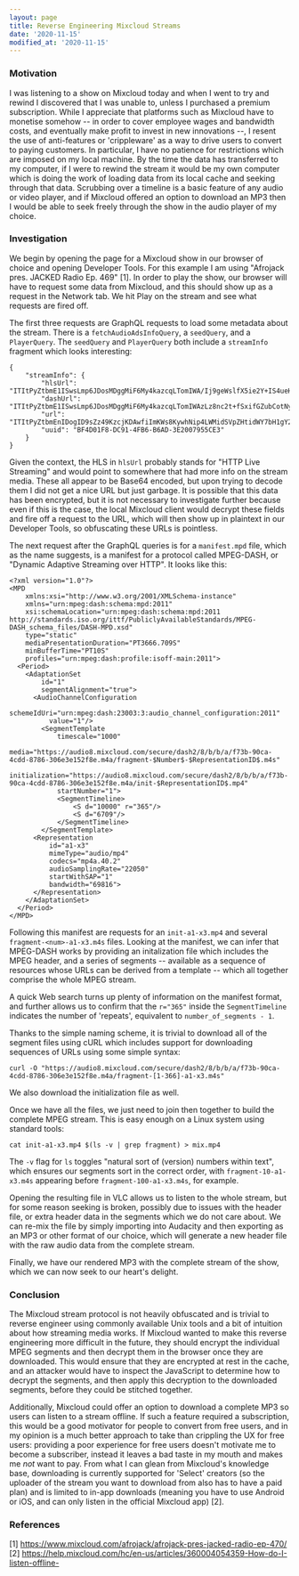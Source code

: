 ```yaml
---
layout: page
title: Reverse Engineering Mixcloud Streams
date: '2020-11-15'
modified_at: '2020-11-15'
---
```


### Motivation

I was listening to a show on Mixcloud today and when I went to try and rewind I discovered that I was unable to, unless I purchased a premium subscription. While I appreciate that platforms such as Mixcloud have to monetise somehow -- in order to cover employee wages and bandwidth costs, and eventually make profit to invest in new innovations --, I resent the use of anti-features or 'crippleware' as a way to drive users to convert to paying customers. In particular, I have no patience for restrictions which are imposed on my local machine. By the time the data has transferred to my computer, if I were to rewind the stream it would be my own computer which is doing the work of loading data from its local cache and seeking through that data. Scrubbing over a timeline is a basic feature of any audio or video player, and if Mixcloud offered an option to download an MP3 then I would be able to seek freely through the show in the audio player of my choice.

### Investigation

We begin by opening the page for a Mixcloud show in our browser of choice and opening Developer Tools. For this example I am using "Afrojack pres. JACKED Radio Ep. 469" [1]. In order to play the show, our browser will have to request some data from Mixcloud, and this should show up as a request in the Network tab. We hit Play on the stream and see what requests are fired off.

The first three requests are GraphQL requests to load some metadata about the stream. There is a `fetchAudioAdsInfoQuery`, a `seedQuery`, and a `PlayerQuery`. The `seedQuery` and `PlayerQuery` both include a `streamInfo` fragment which looks interesting:

```
{
	"streamInfo": {
		"hlsUrl": "ITItPyZtbmE1ISwsLmp6JDosMDggMiF6My4kazcqLTomIWA/Ij9geWslfX5ie2Y+IS4ueHJ7Iz9iYWFyfXk1fHQlf2dwZ2YybX9zdDA0I2cpcC5hJjogKi9gIXw0fA==",
		"dashUrl": "ITItPyZtbmE1ISwsLmp6JDosMDggMiF6My4kazcqLTomIWAzLz8nc2t+fSxifGZubCotNyVkcGsqM3p1eGdnZSR1YzBkYG1nZi5+dWBhJS0maiJ6LnspLjknKioyMGg/Pyk=",
		"url": "ITItPyZtbmEnIDogID9sZz49KzcjKDAwfiImKWs8KywhNip4LWMidSVpZHtidWY7bH1gY2svJDsueGFzKzJ5fHNyYXkoZ2U3eXx+cWYxeHlwdSsqLXopezZxPyYmeRYBFnl9cRwMGCYQcXA0amIPNBYaDRU=",
		"uuid": "BF4D01F8-DC91-4FB6-B6AD-3E2007955CE3"
	}
}
```

Given the context, the HLS in `hlsUrl` probably stands for "HTTP Live Streaming" and would point to somewhere that had more info on the stream media. These all appear to be Base64 encoded, but upon trying to decode them I did not get a nice URL but just garbage. It is possible that this data has been encrypted, but it is not necessary to investigate further because even if this is the case, the local Mixcloud client would decrypt these fields and fire off a request to the URL, which will then show up in plaintext in our Developer Tools, so obfuscating these URLs is pointless.

The next request after the GraphQL queries is for a `manifest.mpd` file, which as the name suggests, is a manifest for a protocol called MPEG-DASH, or "Dynamic Adaptive Streaming over HTTP". It looks like this:

```
<?xml version="1.0"?>
<MPD
    xmlns:xsi="http://www.w3.org/2001/XMLSchema-instance"
    xmlns="urn:mpeg:dash:schema:mpd:2011"
    xsi:schemaLocation="urn:mpeg:dash:schema:mpd:2011 http://standards.iso.org/ittf/PubliclyAvailableStandards/MPEG-DASH_schema_files/DASH-MPD.xsd"
    type="static"
    mediaPresentationDuration="PT3666.709S"
    minBufferTime="PT10S"
    profiles="urn:mpeg:dash:profile:isoff-main:2011">
  <Period>
    <AdaptationSet
        id="1"
        segmentAlignment="true">
      <AudioChannelConfiguration
          schemeIdUri="urn:mpeg:dash:23003:3:audio_channel_configuration:2011"
          value="1"/>
        <SegmentTemplate
            timescale="1000"
            media="https://audio8.mixcloud.com/secure/dash2/8/b/b/a/f73b-90ca-4cdd-8786-306e3e152f8e.m4a/fragment-$Number$-$RepresentationID$.m4s"
            initialization="https://audio8.mixcloud.com/secure/dash2/8/b/b/a/f73b-90ca-4cdd-8786-306e3e152f8e.m4a/init-$RepresentationID$.mp4"
            startNumber="1">
            <SegmentTimeline>
                <S d="10000" r="365"/>
                <S d="6709"/>
            </SegmentTimeline>
        </SegmentTemplate>
      <Representation
          id="a1-x3"
          mimeType="audio/mp4"
          codecs="mp4a.40.2"
          audioSamplingRate="22050"
          startWithSAP="1"
          bandwidth="69816">
      </Representation>
    </AdaptationSet>
  </Period>
</MPD>
```

Following this manifest are requests for an `init-a1-x3.mp4` and several `fragment-<num>-a1-x3.m4s` files. Looking at the manifest, we can infer that MPEG-DASH works by providing an initalization file which includes the MPEG header, and a series of segments -- available as a sequence of resources whose URLs can be derived from a template -- which all together comprise the whole MPEG stream.

A quick Web search turns up plenty of information on the manifest format, and further allows us to confirm that the `r="365"` inside the `SegmentTimeline` indicates the number of 'repeats', equivalent to `number_of_segments - 1`.

Thanks to the simple naming scheme, it is trivial to download all of the segment files using cURL which includes support for downloading sequences of URLs using some simple syntax:

```
curl -O "https://audio8.mixcloud.com/secure/dash2/8/b/b/a/f73b-90ca-4cdd-8786-306e3e152f8e.m4a/fragment-[1-366]-a1-x3.m4s"
```

We also download the initialization file as well.

Once we have all the files, we just need to join then together to build the complete MPEG stream. This is easy enough on a Linux system using standard tools:

```
cat init-a1-x3.mp4 $(ls -v | grep fragment) > mix.mp4
```

The `-v` flag for `ls` toggles "natural sort of (version) numbers within text", which ensures our segments sort in the correct order, with `fragment-10-a1-x3.m4s` appearing before `fragment-100-a1-x3.m4s`, for example.

Opening the resulting file in VLC allows us to listen to the whole stream, but for some reason seeking is broken, possibly due to issues with the header file, or extra header data in the segments which we do not care about. We can re-mix the file by simply importing into Audacity and then exporting as an MP3 or other format of our choice, which will generate a new header file with the raw audio data from the complete stream.

Finally, we have our rendered MP3 with the complete stream of the show, which we can now seek to our heart's delight.

### Conclusion

The Mixcloud stream protocol is not heavily obfuscated and is trivial to reverse engineer using commonly available Unix tools and a bit of intuition about how streaming media works. If Mixcloud wanted to make this reverse engineering more difficult in the future, they should encrypt the individual MPEG segments and then decrypt them in the browser once they are downloaded. This would ensure that they are encrypted at rest in the cache, and an attacker would have to inspect the JavaScript to determine how to decrypt the segments, and then apply this decryption to the downloaded segments, before they could be stitched together.

Additionally, Mixcloud could offer an option to download a complete MP3 so users can listen to a stream offline. If such a feature required a subscription, this would be a good motivator for people to convert from free users, and in my opinion is a much better approach to take than crippling the UX for free users: providing a poor experience for free users doesn't motivate me to become a subscriber, instead it leaves a bad taste in my mouth and makes me _not_ want to pay. From what I can glean from Mixcloud's knowledge base, downloading is currently supported for 'Select' creators (so the uploader of the stream you want to download from also has to have a paid plan) and is limited to in-app downloads (meaning you have to use Android or iOS, and can only listen in the official Mixcloud app) [2].

### References

[1] <https://www.mixcloud.com/afrojack/afrojack-pres-jacked-radio-ep-470/> \
[2] <https://help.mixcloud.com/hc/en-us/articles/360004054359-How-do-I-listen-offline->
